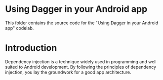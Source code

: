 # Using Dagger in your Android app

This folder contains the source code for the "Using Dagger in your Android app" codelab.

# Introduction
Dependency injection is a technique widely used in programming and well suited
to Android development. By following the principles of dependency injection, you
lay the groundwork for a good app architecture.
